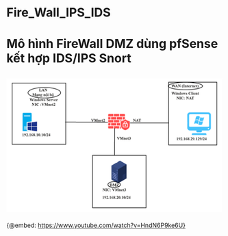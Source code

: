 # Fire_Wall_IPS_IDS
#  Mô hình FireWall DMZ dùng pfSense kết hợp IDS/IPS Snort
##  ![alt](topology.png)
{@embed: https://www.youtube.com/watch?v=HndN6P9ke6U}

